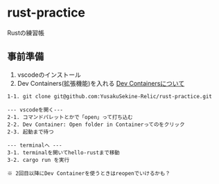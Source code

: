 # rust-practice
Rustの練習帳

## 事前準備
 1. vscodeのインストール
 2. Dev Containers(拡張機能)を入れる [Dev Containersについて](https://jpdscore.github.io/blog/vscode/devcontainer_intro/)


```
1-1. git clone git@github.com:YusakuSekine-Relic/rust-practice.git

--- vscodeを開く---
2-1. コマンドパレットとかで「open」って打ち込む
2-2. Dev Container: Open folder in Containerってのをクリック
2-3. 起動まで待つ

--- terminalへ ---
3-1. terminalを開いてhello-rustまで移動
3-2. cargo run を実行

※ 2回目以降にDev Containerを使うときはreopenでいけるかも？
```